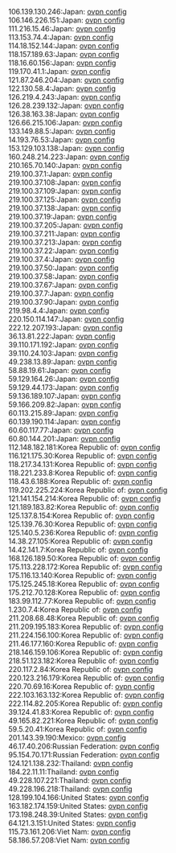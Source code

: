 106.139.130.246:Japan: [ovpn config](vpn/106_139_130_246.ovpn)  
106.146.226.151:Japan: [ovpn config](vpn/106_146_226_151.ovpn)  
111.216.15.46:Japan: [ovpn config](vpn/111_216_15_46.ovpn)  
113.153.74.4:Japan: [ovpn config](vpn/113_153_74_4.ovpn)  
114.18.152.144:Japan: [ovpn config](vpn/114_18_152_144.ovpn)  
118.157.189.63:Japan: [ovpn config](vpn/118_157_189_63.ovpn)  
118.16.60.156:Japan: [ovpn config](vpn/118_16_60_156.ovpn)  
119.170.41.1:Japan: [ovpn config](vpn/119_170_41_1.ovpn)  
121.87.246.204:Japan: [ovpn config](vpn/121_87_246_204.ovpn)  
122.130.58.4:Japan: [ovpn config](vpn/122_130_58_4.ovpn)  
126.219.4.243:Japan: [ovpn config](vpn/126_219_4_243.ovpn)  
126.28.239.132:Japan: [ovpn config](vpn/126_28_239_132.ovpn)  
126.38.163.38:Japan: [ovpn config](vpn/126_38_163_38.ovpn)  
126.66.215.106:Japan: [ovpn config](vpn/126_66_215_106.ovpn)  
133.149.88.5:Japan: [ovpn config](vpn/133_149_88_5.ovpn)  
14.193.76.53:Japan: [ovpn config](vpn/14_193_76_53.ovpn)  
153.129.103.138:Japan: [ovpn config](vpn/153_129_103_138.ovpn)  
160.248.214.223:Japan: [ovpn config](vpn/160_248_214_223.ovpn)  
210.165.70.140:Japan: [ovpn config](vpn/210_165_70_140.ovpn)  
219.100.37.1:Japan: [ovpn config](vpn/219_100_37_1.ovpn)  
219.100.37.108:Japan: [ovpn config](vpn/219_100_37_108.ovpn)  
219.100.37.109:Japan: [ovpn config](vpn/219_100_37_109.ovpn)  
219.100.37.125:Japan: [ovpn config](vpn/219_100_37_125.ovpn)  
219.100.37.138:Japan: [ovpn config](vpn/219_100_37_138.ovpn)  
219.100.37.19:Japan: [ovpn config](vpn/219_100_37_19.ovpn)  
219.100.37.205:Japan: [ovpn config](vpn/219_100_37_205.ovpn)  
219.100.37.211:Japan: [ovpn config](vpn/219_100_37_211.ovpn)  
219.100.37.213:Japan: [ovpn config](vpn/219_100_37_213.ovpn)  
219.100.37.22:Japan: [ovpn config](vpn/219_100_37_22.ovpn)  
219.100.37.4:Japan: [ovpn config](vpn/219_100_37_4.ovpn)  
219.100.37.50:Japan: [ovpn config](vpn/219_100_37_50.ovpn)  
219.100.37.58:Japan: [ovpn config](vpn/219_100_37_58.ovpn)  
219.100.37.67:Japan: [ovpn config](vpn/219_100_37_67.ovpn)  
219.100.37.7:Japan: [ovpn config](vpn/219_100_37_7.ovpn)  
219.100.37.90:Japan: [ovpn config](vpn/219_100_37_90.ovpn)  
219.98.4.4:Japan: [ovpn config](vpn/219_98_4_4.ovpn)  
220.150.114.147:Japan: [ovpn config](vpn/220_150_114_147.ovpn)  
222.12.207.193:Japan: [ovpn config](vpn/222_12_207_193.ovpn)  
36.13.81.222:Japan: [ovpn config](vpn/36_13_81_222.ovpn)  
39.110.171.192:Japan: [ovpn config](vpn/39_110_171_192.ovpn)  
39.110.24.103:Japan: [ovpn config](vpn/39_110_24_103.ovpn)  
49.238.13.89:Japan: [ovpn config](vpn/49_238_13_89.ovpn)  
58.88.19.61:Japan: [ovpn config](vpn/58_88_19_61.ovpn)  
59.129.164.26:Japan: [ovpn config](vpn/59_129_164_26.ovpn)  
59.129.44.173:Japan: [ovpn config](vpn/59_129_44_173.ovpn)  
59.136.189.107:Japan: [ovpn config](vpn/59_136_189_107.ovpn)  
59.166.209.82:Japan: [ovpn config](vpn/59_166_209_82.ovpn)  
60.113.215.89:Japan: [ovpn config](vpn/60_113_215_89.ovpn)  
60.139.190.114:Japan: [ovpn config](vpn/60_139_190_114.ovpn)  
60.60.117.77:Japan: [ovpn config](vpn/60_60_117_77.ovpn)  
60.80.144.201:Japan: [ovpn config](vpn/60_80_144_201.ovpn)  
112.148.182.181:Korea Republic of: [ovpn config](vpn/112_148_182_181.ovpn)  
116.121.175.30:Korea Republic of: [ovpn config](vpn/116_121_175_30.ovpn)  
118.217.34.131:Korea Republic of: [ovpn config](vpn/118_217_34_131.ovpn)  
118.221.233.8:Korea Republic of: [ovpn config](vpn/118_221_233_8.ovpn)  
118.43.6.188:Korea Republic of: [ovpn config](vpn/118_43_6_188.ovpn)  
119.202.225.224:Korea Republic of: [ovpn config](vpn/119_202_225_224.ovpn)  
121.141.154.214:Korea Republic of: [ovpn config](vpn/121_141_154_214.ovpn)  
121.189.183.82:Korea Republic of: [ovpn config](vpn/121_189_183_82.ovpn)  
125.137.8.154:Korea Republic of: [ovpn config](vpn/125_137_8_154.ovpn)  
125.139.76.30:Korea Republic of: [ovpn config](vpn/125_139_76_30.ovpn)  
125.140.5.236:Korea Republic of: [ovpn config](vpn/125_140_5_236.ovpn)  
14.38.27.105:Korea Republic of: [ovpn config](vpn/14_38_27_105.ovpn)  
14.42.141.7:Korea Republic of: [ovpn config](vpn/14_42_141_7.ovpn)  
168.126.189.50:Korea Republic of: [ovpn config](vpn/168_126_189_50.ovpn)  
175.113.228.172:Korea Republic of: [ovpn config](vpn/175_113_228_172.ovpn)  
175.116.13.140:Korea Republic of: [ovpn config](vpn/175_116_13_140.ovpn)  
175.125.245.18:Korea Republic of: [ovpn config](vpn/175_125_245_18.ovpn)  
175.212.70.128:Korea Republic of: [ovpn config](vpn/175_212_70_128.ovpn)  
183.99.112.77:Korea Republic of: [ovpn config](vpn/183_99_112_77.ovpn)  
1.230.7.4:Korea Republic of: [ovpn config](vpn/1_230_7_4.ovpn)  
211.208.68.48:Korea Republic of: [ovpn config](vpn/211_208_68_48.ovpn)  
211.209.195.183:Korea Republic of: [ovpn config](vpn/211_209_195_183.ovpn)  
211.224.156.100:Korea Republic of: [ovpn config](vpn/211_224_156_100.ovpn)  
211.46.177.160:Korea Republic of: [ovpn config](vpn/211_46_177_160.ovpn)  
218.146.159.106:Korea Republic of: [ovpn config](vpn/218_146_159_106.ovpn)  
218.51.123.182:Korea Republic of: [ovpn config](vpn/218_51_123_182.ovpn)  
220.117.2.84:Korea Republic of: [ovpn config](vpn/220_117_2_84.ovpn)  
220.123.216.179:Korea Republic of: [ovpn config](vpn/220_123_216_179.ovpn)  
220.70.69.16:Korea Republic of: [ovpn config](vpn/220_70_69_16.ovpn)  
222.103.163.132:Korea Republic of: [ovpn config](vpn/222_103_163_132.ovpn)  
222.114.82.205:Korea Republic of: [ovpn config](vpn/222_114_82_205.ovpn)  
39.124.41.83:Korea Republic of: [ovpn config](vpn/39_124_41_83.ovpn)  
49.165.82.221:Korea Republic of: [ovpn config](vpn/49_165_82_221.ovpn)  
59.5.20.41:Korea Republic of: [ovpn config](vpn/59_5_20_41.ovpn)  
201.143.39.190:Mexico: [ovpn config](vpn/201_143_39_190.ovpn)  
46.17.40.206:Russian Federation: [ovpn config](vpn/46_17_40_206.ovpn)  
95.154.70.171:Russian Federation: [ovpn config](vpn/95_154_70_171.ovpn)  
124.121.138.232:Thailand: [ovpn config](vpn/124_121_138_232.ovpn)  
184.22.11.11:Thailand: [ovpn config](vpn/184_22_11_11.ovpn)  
49.228.107.221:Thailand: [ovpn config](vpn/49_228_107_221.ovpn)  
49.228.196.218:Thailand: [ovpn config](vpn/49_228_196_218.ovpn)  
128.199.104.166:United States: [ovpn config](vpn/128_199_104_166.ovpn)  
163.182.174.159:United States: [ovpn config](vpn/163_182_174_159.ovpn)  
173.198.248.39:United States: [ovpn config](vpn/173_198_248_39.ovpn)  
64.121.3.151:United States: [ovpn config](vpn/64_121_3_151.ovpn)  
115.73.161.206:Viet Nam: [ovpn config](vpn/115_73_161_206.ovpn)  
58.186.57.208:Viet Nam: [ovpn config](vpn/58_186_57_208.ovpn)  
